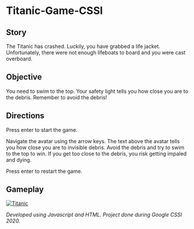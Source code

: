 # Titanic-Game-CSSI

## Story
The Titanic has crashed. Luckily, you have grabbed a life jacket.
Unfortunately, there were not enough lifeboats to board and you were cast overboard.

## Objective
You need to swim to the top. Your safety light tells you how close you are to the debris.
Remember to avoid the debris!

## Directions
Press enter to start the game.

Navigate the avatar using the arrow keys. 
The text above the avatar tells you how close you are to invisible debris.
Avoid the debris and try to swim to the top to win.
If you get too close to the debris, you risk getting impaled and dying.

Press enter to restart the game.

## Gameplay
[![Titanic](https://raw.githubusercontent.com/lisa-lshi/Titanic-Game-CSSI/master/screenshot.png)](https://youtu.be/-O7jldpQppI "Titanic Demo")

*Developed using Javascript and HTML.*
*Project done during Google CSSI 2020.*

